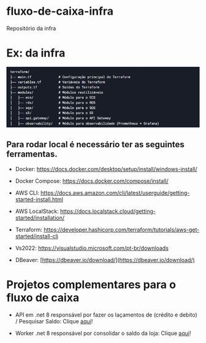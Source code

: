 # fluxo-de-caixa-infra
Repositório da infra

# Ex: da infra
![Descrição da imagem](.content/estrutura-infra.png)


## Para rodar local é necessário ter as seguintes ferramentas.


  * Docker: https://docs.docker.com/desktop/setup/install/windows-install/
  
  * Docker Compose: https://docs.docker.com/compose/install/

  * AWS CLI: https://docs.aws.amazon.com/cli/latest/userguide/getting-started-install.html
  
  * AWS LocalStack: https://docs.localstack.cloud/getting-started/installation/
  
  * Terraform: https://developer.hashicorp.com/terraform/tutorials/aws-get-started/install-cli

  * Vs2022: https://visualstudio.microsoft.com/pt-br/downloads

  * DBeaver: [https://dbeaver.io/download/](https://dbeaver.io/download/)



# Projetos complementares para o fluxo de caixa

  * API em .net 8 responsável por fazer os laçamentos de (crédito e debito) / Pesquisar Saldo:  Clique <a href="https://github.com/romymoura/fluxo-de-caixa-lancamento" target="_blank">aqui</a>!

  * Worker .net 8 responsável por consolidar o saldo da loja: Clique <a href="https://github.com/romymoura/fluxo-de-caixa-consolidacao" target="_blank">aqui</a>!
